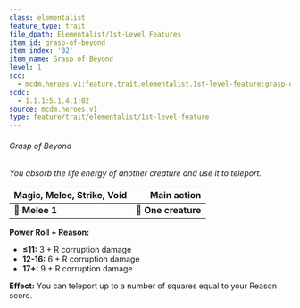 ```yaml
---
class: elementalist
feature_type: trait
file_dpath: Elementalist/1st-Level Features
item_id: grasp-of-beyond
item_index: '02'
item_name: Grasp of Beyond
level: 1
scc:
  - mcdm.heroes.v1:feature.trait.elementalist.1st-level-feature:grasp-of-beyond
scdc:
  - 1.1.1:5.1.4.1:02
source: mcdm.heroes.v1
type: feature/trait/elementalist/1st-level-feature
---
```


###### Grasp of Beyond

*You absorb the life energy of another creature and use it to teleport.*

| **Magic, Melee, Strike, Void** |     **Main action** |
| ------------------------------ | ------------------: |
| **📏 Melee 1**                 | **🎯 One creature** |

**Power Roll + Reason:**

- **≤11:** 3 + R corruption damage
- **12-16:** 6 + R corruption damage
- **17+:** 9 + R corruption damage

**Effect:** You can teleport up to a number of squares equal to your Reason score.
